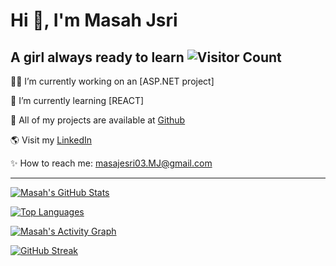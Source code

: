 # Hi 👋, I'm Masah Jsri
A girl always ready to learn
![Visitor Count](https://komarev.com/ghpvc/?username=doodlemon&color=green)
---
👨‍💻 I’m currently working on an [ASP.NET project]

💙 I’m currently learning [REACT]

💯 All of my projects are available at [Github](https://github.com/your-doodlemon)

🌎 Visit my [LinkedIn](https://linkedin.com/in/your-profile)

✨ How to reach me: masajesri03.MJ@gmail.com

---

<!---
doodlemon/doodlemon is a ✨ special ✨ repository because its `README.md` (this file) appears on your GitHub profile.
You can click the Preview link to take a look at your changes.
--->
[![Masah's GitHub Stats](https://github-readme-stats.vercel.app/api?username=doodlemon&show_icons=true&theme=radical)](https://github.com/anuraghazra/github-readme-stats)

[![Top Languages](https://github-readme-stats.vercel.app/api/top-langs/?username=doodlemon&layout=compact&theme=radical)](https://github.com/anuraghazra/github-readme-stats)

[![Masah's Activity Graph](https://github-readme-activity-graph.vercel.app/api?username=doodlemon&theme=react)](https://github.com/ashutosh00710/github-readme-activity-graph)

[![GitHub Streak](https://streak-stats.demolab.com?user=doodlemon&theme=radical)](https://git.io/streak-stats)




